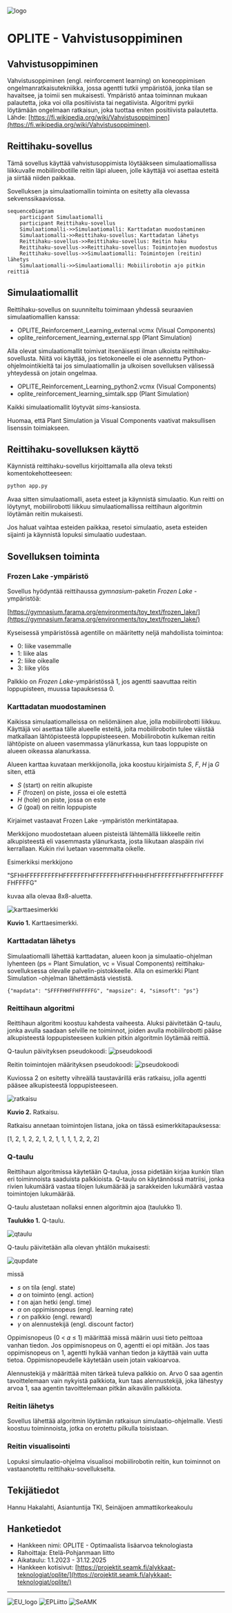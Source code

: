 ![logo](/images/OPLITE_logo_text.png)

# OPLITE - Vahvistusoppiminen

## Vahvistusoppiminen

Vahvistusoppiminen (engl. reinforcement learning) on koneoppimisen ongelmanratkaisutekniikka, jossa agentti tutkii ympäristöä, jonka tilan se havaitsee, ja toimii sen mukaisesti. Ympäristö antaa toiminnan mukaan palautetta, joka voi olla positiivista tai negatiivista. Algoritmi pyrkii löytämään ongelmaan ratkaisun, joka tuottaa eniten positiivista palautetta. Lähde: [https://fi.wikipedia.org/wiki/Vahvistusoppiminen](https://fi.wikipedia.org/wiki/Vahvistusoppiminen).

## Reittihaku-sovellus

Tämä sovellus käyttää vahvistusoppimista löytääkseen simulaatiomallissa liikkuvalle mobiilirobotille reitin läpi alueen, jolle käyttäjä voi asettaa esteitä ja siirtää niiden paikkaa.

Sovelluksen ja simulaatiomallin toiminta on esitetty alla olevassa sekvenssikaaviossa.

```mermaid
sequenceDiagram
    participant Simulaatiomalli
    participant Reittihaku-sovellus
    Simulaatiomalli->>Simulaatiomalli: Karttadatan muodostaminen
    Simulaatiomalli->>Reittihaku-sovellus: Karttadatan lähetys
    Reittihaku-sovellus->>Reittihaku-sovellus: Reitin haku
    Reittihaku-sovellus->>Reittihaku-sovellus: Toimintojen muodostus
    Reittihaku-sovellus->>Simulaatiomalli: Toimintojen (reitin) lähetys
    Simulaatiomalli->>Simulaatiomalli: Mobiilirobotin ajo pitkin reittiä
```

## Simulaatiomallit

Reittihaku-sovellus on suunniteltu toimimaan yhdessä seuraavien simulaatiomallien kanssa:
* OPLITE_Reinforcement_Learning_external.vcmx (Visual Components)
* oplite_reinforcement_learning_external.spp (Plant Simulation)

Alla olevat simulaatiomallit toimivat itsenäisesti ilman ulkoista reittihaku-sovellusta. Niitä voi käyttää, jos tietokoneelle ei ole asennettu Python-ohjelmointikieltä tai jos simulaatiomallin ja ulkoisen sovelluksen välisessä yhteydessä on jotain ongelmaa.
* OPLITE_Reinforcement_Learning_python2.vcmx (Visual Components)
* oplite_reinforcement_learning_simtalk.spp (Plant Simulation)

Kaikki simulaatiomallit löytyvät *sims*-kansiosta.

Huomaa, että Plant Simulation ja Visual Components vaativat maksullisen lisenssin toimiakseen.

## Reittihaku-sovelluksen käyttö

Käynnistä reittihaku-sovellus kirjoittamalla alla oleva teksti komentokehotteeseen:

```python
python app.py
```

Avaa sitten simulaatiomalli, aseta esteet ja käynnistä simulaatio. Kun reitti on löytynyt, mobiilirobotti liikkuu simulaatiomallissa reittihaun algoritmin löytämän reitin mukaisesti.

Jos haluat vaihtaa esteiden paikkaa, resetoi simulaatio, aseta esteiden sijainti ja käynnistä lopuksi simulaatio uudestaan.

## Sovelluksen toiminta

### Frozen Lake -ympäristö

Sovellus hyödyntää reittihaussa *gymnasium*-paketin *Frozen Lake* -ympäristöä:

[https://gymnasium.farama.org/environments/toy_text/frozen_lake/](https://gymnasium.farama.org/environments/toy_text/frozen_lake/)

Kyseisessä ympäristössä agentille on määritetty neljä mahdollista toimintoa:
* 0: liike vasemmalle
* 1: liike alas
* 2: liike oikealle
* 3: liike ylös

Palkkio on *Frozen Lake*-ympäristössä 1, jos agentti saavuttaa reitin loppupisteen, muussa tapauksessa 0.

### Karttadatan muodostaminen

Kaikissa simulaatiomalleissa on neliömäinen alue, jolla mobiilirobotti liikkuu. Käyttäjä voi asettaa tälle alueelle esteitä, joita mobiilirobotin tulee väistää matkallaan lähtöpisteestä loppupisteeseen. Mobiilirobotin kulkeman reitin lähtöpiste on alueen vasemmassa ylänurkassa, kun taas loppupiste on alueen oikeassa alanurkassa.

Alueen karttaa kuvataan merkkijonolla, joka koostuu kirjaimista *S*, *F*, *H* ja *G* siten, että
* *S* (start) on reitin alkupiste
* *F* (frozen) on piste, jossa ei ole estettä
* *H* (hole) on piste, jossa on este
* *G* (goal) on reitin loppupiste

Kirjaimet vastaavat Frozen Lake -ympäristön merkintätapaa.

Merkkijono muodostetaan alueen pisteistä lähtemällä liikkeelle reitin alkupisteestä eli vasemmasta ylänurkasta, josta liikutaan alaspäin rivi kerrallaan. Kukin rivi luetaan vasemmalta oikelle.

Esimerkiksi merkkijono

"SFHHFFFFFFFFFHFFFFFFFHFFFFFFFHFFFHHHFHFFFFFFFHFFFFHFFFFFFFHFFFFG"

kuvaa alla olevaa 8x8-aluetta.

![karttaesimerkki](/images/karttaesimerkki.png)

**Kuvio 1.** Karttaesimerkki.

### Karttadatan lähetys

Simulaatiomalli lähettää karttadatan, alueen koon ja simulaatio-ohjelman lyhenteen (ps = Plant Simulation, vc = Visual Components) reittihaku-sovelluksessa olevalle palvelin-pistokkeelle. Alla on esimerkki Plant Simulation -ohjelman lähettämästä viestistä.
```
{"mapdata": "SFFFFHHFFHFFFFFG", "mapsize": 4, "simsoft": "ps"}
```

### Reittihaun algoritmi

Reittihaun algoritmi koostuu kahdesta vaiheesta. Aluksi päivitetään Q-taulu, jonka avulla saadaan selville ne toiminnot, joiden avulla mobiilirobotti pääse alkupisteestä loppupisteeseen kulkien pitkin algoritmin löytämää reittiä.

Q-taulun päivityksen pseudokoodi:
![pseudokoodi](/images/pseudokoodi_q_taulu.png)

Reitin toimintojen määrityksen pseudokoodi:
![pseudokoodi](/images/pseudokoodi_toiminnot.png)

Kuviossa 2 on esitetty vihreällä taustavärillä eräs ratkaisu, jolla agentti pääsee alkupisteestä loppupisteeseen.

![ratkaisu](/images/ratkaisu.png)

**Kuvio 2.** Ratkaisu.

Ratkaisu annetaan toimintojen listana, joka on tässä esimerkkitapauksessa:

[1, 2, 1, 2, 2, 1, 2, 1, 1, 1, 1, 2, 2, 2]

### Q-taulu

Reittihaun algoritmissa käytetään Q-taulua, jossa pidetään kirjaa kunkin tilan eri toiminnoista saaduista palkkioista. Q-taulu on käytännössä matriisi, jonka rivien lukumäärä vastaa tilojen lukumäärää ja sarakkeiden lukumäärä vastaa toimintojen lukumäärää.

Q-taulu alustetaan nollaksi ennen algoritmin ajoa (taulukko 1).

**Taulukko 1.** Q-taulu.

![qtaulu](/images/qtaulu.png)

Q-taulu päivitetään alla olevan yhtälön mukaisesti:

![qupdate](/images/qupdate.png)

missä
* *s* on tila (engl. state)
* *a* on toiminto (engl. action)
* *t* on ajan hetki (engl. time)
* *α* on oppimisnopeus (engl. learning rate)
* *r* on palkkio (engl. reward)
* *γ* on alennustekijä (engl. discount factor)

Oppimisnopeus (0 < 𝛼 ≤ 1) määrittää missä määrin uusi tieto peittoaa vanhan tiedon. Jos oppimisnopeus on 0, agentti ei opi mitään. Jos taas oppimisnopeus on 1, agentti hylkää vanhan tiedon ja käyttää vain uutta tietoa. Oppimisnopeudelle käytetään usein jotain vakioarvoa.

Alennustekijä *γ* määrittää miten tärkeä tuleva palkkio on. Arvo 0 saa agentin tavoittelemaan vain nykyistä palkkiota, kun taas alennustekijä, joka lähestyy arvoa 1, saa agentin tavoittelemaan pitkän aikavälin palkkiota.

### Reitin lähetys

Sovellus lähettää algoritmin löytämän ratkaisun simulaatio-ohjelmalle. Viesti koostuu toiminnoista, jotka on erotettu pilkulla toisistaan.

### Reitin visualisointi

Lopuksi simulaatio-ohjelma visualisoi mobiilirobotin reitin, kun toiminnot on vastaanotettu reittihaku-sovellukselta.

## Tekijätiedot

Hannu Hakalahti, Asiantuntija TKI, Seinäjoen ammattikorkeakoulu

## Hanketiedot

* Hankkeen nimi: OPLITE - Optimaalista lisäarvoa teknologiasta
* Rahoittaja: Etelä-Pohjanmaan liitto
* Aikataulu: 1.1.2023 - 31.12.2025
* Hankkeen kotisivut: [https://projektit.seamk.fi/alykkaat-teknologiat/oplite/](https://projektit.seamk.fi/alykkaat-teknologiat/oplite/)
---
![EU_logo](/images/Euroopan_unionin_osarahoittama_POS.png)
![EPLiitto](/images/EPLiitto_logo_vaaka_vari.jpg)
![SeAMK](/images/SEAMK_vaaka_fi_en_RGB_1200x486.jpg)